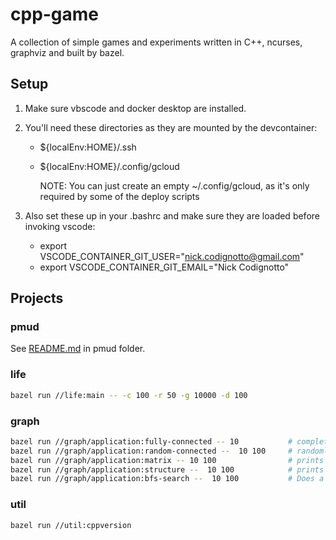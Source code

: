# cpp-game

A collection of simple games and experiments written in C++, ncurses, graphviz and built by bazel.

## Setup

1. Make sure vbscode and docker desktop are installed.
2. You'll need these directories as they are mounted by the devcontainer:

    - ${localEnv:HOME}/.ssh
    - ${localEnv:HOME}/.config/gcloud

        NOTE: You can just create an empty ~/.config/gcloud, as it's only required by some of the deploy scripts

3. Also set these  up in your .bashrc and make sure they are loaded before invoking vscode:

    - export VSCODE_CONTAINER_GIT_USER="nick.codignotto@gmail.com"
    - export VSCODE_CONTAINER_GIT_EMAIL="Nick Codignotto"

## Projects

### pmud

See [README.md](pmud/README.md) in pmud folder.

### life

```bash
bazel run //life:main -- -c 100 -r 50 -g 10000 -d 100
```

###  graph

```bash
bazel run //graph/application:fully-connected -- 10           # complete graph (dot output)
bazel run //graph/application:random-connected --  10 100     # randomly connected (dot output)
bazel run //graph/application:matrix -- 10 100                # prints adjacency matrix representation (custom output)
bazel run //graph/application:structure --  10 100            # prints adj-list structure (custom output)
bazel run //graph/application:bfs-search --  10 100           # Does a BFS from vertex 1 -> n
```

### util

```
bazel run //util:cppversion
```
